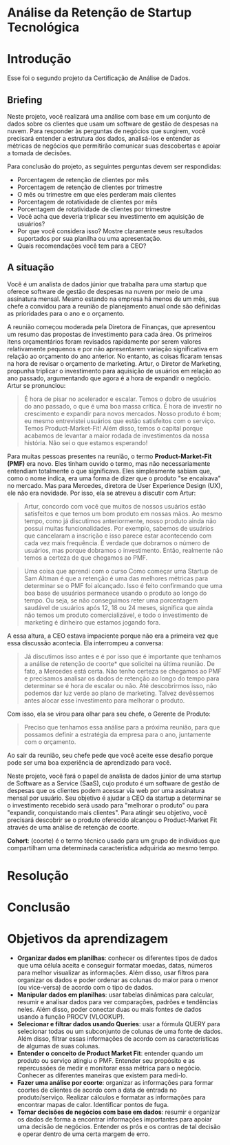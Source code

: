 # Análise da Retenção de Startup Tecnológica
# Introdução
Esse foi o segundo projeto da Certificação de Análise de Dados.

## Briefing
Neste projeto, você realizará uma análise com base em um conjunto de dados sobre os clientes que usam um software de gestão de despesas na nuvem. Para responder às perguntas de negócios que surgirem, você precisará entender a estrutura dos dados, analisá-los e entender as métricas de negócios que permitirão comunicar suas descobertas e apoiar a tomada de decisões.

Para conclusão do projeto, as seguintes perguntas devem ser respondidas:
- Porcentagem de retenção de clientes por mês
- Porcentagem de retenção de clientes por trimestre
- O mês ou trimestre em que eles perderam mais clientes
- Porcentagem de rotatividade de clientes por mês
- Porcentagem de rotatividade de clientes por trimestre
- Você acha que deveria triplicar seu investimento em aquisição de usuários?
- Por que você considera isso? Mostre claramente seus resultados suportados por sua planilha ou uma apresentação.
- Quais recomendações você tem para a CEO?

## A situação
Você é um analista de dados júnior que trabalha para uma startup que oferece software de gestão de despesas na nuvem por meio de uma assinatura mensal. Mesmo estando na empresa há menos de um mês, sua chefe a convidou para a reunião de planejamento anual onde são definidas as prioridades para o ano e o orçamento.

A reunião começou moderada pela Diretora de Finanças, que apresentou um resumo das propostas de investimento para cada área. Os primeiros itens orçamentários foram revisados rapidamente por serem valores relativamente pequenos e por não apresentarem variação significativa em relação ao orçamento do ano anterior. No entanto, as coisas ficaram tensas na hora de revisar o orçamento de marketing. Artur, o Diretor de Marketing, propunha triplicar o investimento para aquisição de usuários em relação ao ano passado, argumentando que agora é a hora de expandir o negócio.
Artur se pronunciou:

>É hora de pisar no acelerador e escalar. Temos o dobro de usuários do ano passado, o que é uma boa massa crítica. É hora de investir no crescimento e expandir para novos mercados. Nosso produto é bom; eu mesmo entrevistei usuários que estão satisfeitos com o serviço. Temos Product-Market-Fit! Além disso, temos o capital porque acabamos de levantar a maior rodada de investimentos da nossa história. Não sei o que estamos esperando!

Para muitas pessoas presentes na reunião, o termo **Product-Market-Fit (PMF)** era novo. Eles tinham ouvido o termo, mas não necessariamente entendiam totalmente o que significava. Eles simplesmente sabiam que, como o nome indica, era uma forma de dizer que o produto "se encaixava" no mercado. Mas para Mercedes, diretora de User Experience Design (UX), ele não era novidade. Por isso, ela se atreveu a discutir com Artur:

>Artur, concordo com você que muitos de nossos usuários estão satisfeitos e que temos um bom produto em nossas mãos. Ao mesmo tempo, como já discutimos anteriormente, nosso produto ainda não possui muitas funcionalidades. Por exemplo, sabemos de usuários que cancelaram a inscrição e isso parece estar acontecendo com cada vez mais frequência. É verdade que dobramos o número de usuários, mas porque dobramos o investimento. Então, realmente não temos a certeza de que chegamos ao PMF. 

>Uma coisa que aprendi com o curso Como começar uma Startup de Sam Altman é que a retenção é uma das melhores métricas para determinar se o PMF foi alcançado. Isso é feito confirmando que uma boa base de usuários permanece usando o produto ao longo do tempo. Ou seja, se não conseguimos reter uma porcentagem saudável de usuários após 12, 18 ou 24 meses, significa que ainda não temos um produto comercializável, e todo o investimento de marketing é dinheiro que estamos jogando fora.

A essa altura, a CEO estava impaciente porque não era a primeira vez que essa discussão acontecia. Ela interrompeu a conversa: 

>Já discutimos isso antes e é por isso que é importante que tenhamos a análise de retenção de coorte* que solicitei na última reunião. De fato, a Mercedes está certa. Não tenho certeza se chegamos ao PMF e precisamos analisar os dados de retenção ao longo do tempo para determinar se é hora de escalar ou não. Até descobrirmos isso, não podemos dar luz verde ao plano de marketing. Talvez devêssemos antes alocar esse investimento para melhorar o produto. 

Com isso, ela se virou para olhar para seu chefe, o Gerente de Produto: 
>Preciso que tenhamos essa análise para a próxima reunião, para que possamos definir a estratégia da empresa para o ano, juntamente com o orçamento.

Ao sair da reunião, seu chefe pede que você aceite esse desafio porque pode ser uma boa experiência de aprendizado para você. 

Neste projeto, você fará o papel de analista de dados júnior de uma startup de Software as a Service (SaaS), cujo produto é um software de gestão de despesas que os clientes podem acessar via web por uma assinatura mensal por usuário.
Seu objetivo é ajudar a CEO da startup a determinar se o investimento recebido será usado para "melhorar o produto" ou para "expandir, conquistando mais clientes". Para atingir seu objetivo, você precisará descobrir se o produto oferecido alcançou o Product-Market Fit através de uma análise de retenção de coorte. 

**Cohort**: (coorte) é o termo técnico usado para um grupo de indivíduos que compartilham uma determinada característica adquirida ao mesmo tempo.

# Resolução


# Conclusão

# Objetivos da aprendizagem
- **Organizar dados em planilhas**: conhecer os diferentes tipos de dados que uma célula aceita e conseguir formatar moedas, datas, números para melhor visualizar as informações. Além disso, usar filtros para organizar os dados e poder ordenar as colunas do maior para o menor (ou vice-versa) de acordo com o tipo de dados.
- **Manipular dados em planilhas**: usar tabelas dinâmicas para calcular, resumir e analisar dados para ver comparações, padrões e tendências neles. Além disso, poder conectar duas ou mais fontes de dados usando a função PROCV (VLOOKUP).
- **Selecionar e filtrar dados usando Queries**: usar a fórmula QUERY para selecionar todas ou um subconjunto de colunas de uma fonte de dados. Além disso, filtrar essas informações de acordo com as características de algumas de suas colunas.
- **Entender o conceito de Product Market Fit**: entender quando um produto ou serviço atingiu o PMF. Entender seu propósito e as repercussões de medir e monitorar essa métrica para o negócio. Conhecer as diferentes maneiras que existem para medi-lo.
- **Fazer uma análise por coorte**: organizar as informações para formar coortes de clientes de acordo com a data de entrada no produto/serviço. Realizar cálculos e formatar as informações para encontrar mapas de calor. Identificar pontos de fuga.
- **Tomar decisões de negócios com base em dados**: resumir e organizar os dados de forma a encontrar informações importantes para apoiar uma decisão de negócios. Entender os prós e os contras de tal decisão e operar dentro de uma certa margem de erro.
